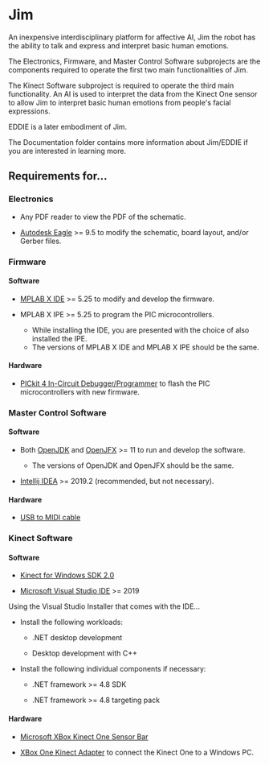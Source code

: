 # Jim

An inexpensive interdisciplinary platform for affective AI, Jim the robot has the ability to talk and express and interpret basic human emotions.

The Electronics, Firmware, and Master Control Software subprojects are the components required to operate the first two main functionalities of Jim. 

The Kinect Software subproject is required to operate the third main functionality. An AI is used to interpret the data from the Kinect One sensor to allow Jim to interpret basic human emotions from people's facial expressions.

EDDIE is a later embodiment of Jim.

The Documentation folder contains more information about Jim/EDDIE if you are interested in learning more.

## Requirements for...

### Electronics

- Any PDF reader to view the PDF of the schematic.

- [Autodesk Eagle](https://www.autodesk.com/products/eagle/free-download) >= 9.5 to modify the schematic, board layout, and/or Gerber files.

### Firmware

#### Software

- [MPLAB X IDE](https://www.microchip.com/mplab/mplab-x-ide) >= 5.25 to modify and develop the firmware.

- MPLAB X IPE >= 5.25 to program the PIC microcontrollers.
  - While installing the IDE, you are presented with the choice of also installed the IPE.
  - The versions of MPLAB X IDE and MPLAB X IPE should be the same.
  
#### Hardware

- [PICkit 4 In-Circuit Debugger/Programmer](https://www.microchip.com/developmenttools/ProductDetails/PG164140) to flash the PIC microcontrollers with new firmware.

### Master Control Software

#### Software

- Both [OpenJDK](https://adoptopenjdk.net/) and [OpenJFX](https://gluonhq.com/products/javafx/) >= 11 to run and develop the software.
  - The versions of OpenJDK and OpenJFX should be the same.
  
- [Intellij IDEA](https://www.jetbrains.com/idea/download/) >= 2019.2 (recommended, but not necessary).

#### Hardware 

- [USB to MIDI cable](https://www.amazon.com/HDE-Synthesizer-Microphone-Instrument-Converter/dp/B00D3QFHN8/)

### Kinect Software

#### Software

- [Kinect for Windows SDK 2.0](https://www.microsoft.com/en-us/download/details.aspx?id=44561)

- [Microsoft Visual Studio IDE](https://visualstudio.microsoft.com/) >= 2019

Using the Visual Studio Installer that comes with the IDE... 

- Install the following workloads:

  - .NET desktop development
  
  - Desktop development with C++
  
- Install the following individual components if necessary:

  - .NET framework >= 4.8 SDK
  
  - .NET framework >= 4.8 targeting pack

#### Hardware

- [Microsoft XBox Kinect One Sensor Bar](https://www.amazon.com/Microsoft-Xbox-One-Kinect-Sensor-Renewed/dp/B00YT168WA/)

- [XBox One Kinect Adapter](https://www.amazon.com/Adapter-PartsCrop-Windows-Interactive-Development/dp/B07H9TLNV4/) to connect the Kinect One to a Windows PC.
